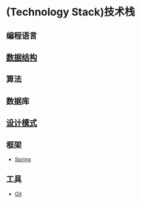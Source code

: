 #  (Technology Stack)技术栈

## 编程语言

## [数据结构](https://github.com/huzhengxing/data-structure)

## 算法

## 数据库

## [设计模式](https://github.com/huzhengxing/design-pattern)

## 框架

- [Spring]()

  

## 工具

- [Git](https://github.com/huzhengxing/technology-stack/blob/master/工具/Git.md)


